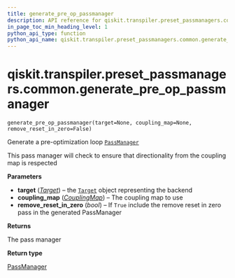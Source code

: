 ```yaml
---
title: generate_pre_op_passmanager
description: API reference for qiskit.transpiler.preset_passmanagers.common.generate_pre_op_passmanager
in_page_toc_min_heading_level: 1
python_api_type: function
python_api_name: qiskit.transpiler.preset_passmanagers.common.generate_pre_op_passmanager
---
```


# qiskit.transpiler.preset\_passmanagers.common.generate\_pre\_op\_passmanager

<span id="qiskit.transpiler.preset_passmanagers.common.generate_pre_op_passmanager" />

`generate_pre_op_passmanager(target=None, coupling_map=None, remove_reset_in_zero=False)`

Generate a pre-optimization loop [`PassManager`](qiskit.transpiler.PassManager "qiskit.transpiler.PassManager")

This pass manager will check to ensure that directionality from the coupling map is respected

**Parameters**

*   **target** ([*Target*](qiskit.transpiler.Target "qiskit.transpiler.Target")) – the [`Target`](qiskit.transpiler.Target "qiskit.transpiler.Target") object representing the backend
*   **coupling\_map** ([*CouplingMap*](qiskit.transpiler.CouplingMap "qiskit.transpiler.CouplingMap")) – The coupling map to use
*   **remove\_reset\_in\_zero** (*bool*) – If `True` include the remove reset in zero pass in the generated PassManager

**Returns**

The pass manager

**Return type**

[PassManager](qiskit.transpiler.PassManager "qiskit.transpiler.PassManager")

